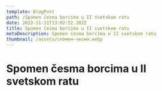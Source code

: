 ```yaml
---
template: BlogPost
path: /Spomen česma borcima u II svetskom ratu
date: 2022-11-21T13:02:52.202Z
title: Spomen česma borcima u II svetskom ratu
metaDescription: Spomen česma borcima u II svetskom ratu
thumbnail: /assets/спомен-чесма.webp
---
```

# Spomen česma borcima u II svetskom ratu